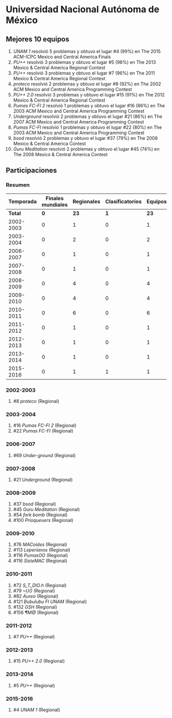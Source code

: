---
---

# Universidad Nacional Autónoma de México

## Mejores 10 equipos

1. _UNAM 1_ resolvió 5 problemas y obtuvo el lugar #4 (99%) en The 2015 ACM-ICPC Mexico and Central America Finals
1. _PU++_ resolvió 3 problemas y obtuvo el lugar #5 (98%) en The 2013 Mexico & Central America Regional Contest
1. _PU++_ resolvió 3 problemas y obtuvo el lugar #7 (96%) en The 2011 Mexico & Central America Regional Contest
1. _proteco_ resolvió 2 problemas y obtuvo el lugar #8 (92%) en The 2002 ACM Mexico and Central America Programming Contest
1. _PU++ 2.0_ resolvió 3 problemas y obtuvo el lugar #15 (91%) en The 2012 Mexico & Central America Regional Contest
1. _Pumas FC-FI 2_ resolvió 1 problemas y obtuvo el lugar #16 (86%) en The 2003 ACM Mexico and Central America Programming Contest
1. _Underground_ resolvió 2 problemas y obtuvo el lugar #21 (86%) en The 2007 ACM Mexico and Central America Programming Contest
1. _Pumas FC-FI_ resolvió 1 problemas y obtuvo el lugar #22 (80%) en The 2003 ACM Mexico and Central America Programming Contest
1. _bsod_ resolvió 2 problemas y obtuvo el lugar #37 (79%) en The 2008 Mexico & Central America Contest
1. _Guru Meditation_ resolvió 2 problemas y obtuvo el lugar #45 (74%) en The 2008 Mexico & Central America Contest

## Participaciones

### Resumen

| Temporada | Finales mundiales | Regionales | Clasificatorios | Equipos |
| --- | --- | --- | --- | --- |
| **Total** | **0** | **23** | **1** | **23** |
| 2002-2003 | 0 | 1 | 0 | 1 |
| 2003-2004 | 0 | 2 | 0 | 2 |
| 2006-2007 | 0 | 1 | 0 | 1 |
| 2007-2008 | 0 | 1 | 0 | 1 |
| 2008-2009 | 0 | 4 | 0 | 4 |
| 2009-2010 | 0 | 4 | 0 | 4 |
| 2010-2011 | 0 | 6 | 0 | 6 |
| 2011-2012 | 0 | 1 | 0 | 1 |
| 2012-2013 | 0 | 1 | 0 | 1 |
| 2013-2014 | 0 | 1 | 0 | 1 |
| 2015-2016 | 0 | 1 | 1 | 1 |

### 2002-2003

1. #8 _proteco_ (Regional)

### 2003-2004

1. #16 _Pumas FC-FI 2_ (Regional)
1. #22 _Pumas FC-FI_ (Regional)

### 2006-2007

1. #69 _Under-ground_ (Regional)

### 2007-2008

1. #21 _Underground_ (Regional)

### 2008-2009

1. #37 _bsod_ (Regional)
1. #45 _Guru Meditation_ (Regional)
1. #54 _fork bomb_ (Regional)
1. #100 _Prioqueuers_ (Regional)

### 2009-2010

1. #76 _MACoides_ (Regional)
1. #113 _Leperianos_ (Regional)
1. #116 _PumasOO_ (Regional)
1. #116 _SisteMAC_ (Regional)

### 2010-2011

1. #72 _S_T_DIO.h_ (Regional)
1. #79 _~U()_ (Regional)
1. #82 _Áureo_ (Regional)
1. #121 _Bubulubu FI UNAM_ (Regional)
1. #132 _GSH_ (Regional)
1. #156 _¶M@_ (Regional)

### 2011-2012

1. #7 _PU++_ (Regional)

### 2012-2013

1. #15 _PU++ 2.0_ (Regional)

### 2013-2014

1. #5 _PU++_ (Regional)

### 2015-2016

1. #4 _UNAM 1_ (Regional)




